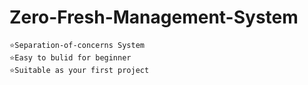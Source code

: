 # Zero-Fresh-Management-System
	⭐Separation-of-concerns System
	⭐Easy to bulid for beginner
	⭐Suitable as your first project
